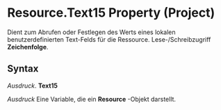 
# Resource.Text15 Property (Project)

Dient zum Abrufen oder Festlegen des Werts eines lokalen benutzerdefinierten Text-Felds für die Ressource. Lese-/Schreibzugriff  **Zeichenfolge**.


## Syntax

 _Ausdruck_. **Text15**

 _Ausdruck_ Eine Variable, die ein **Resource** -Objekt darstellt.

